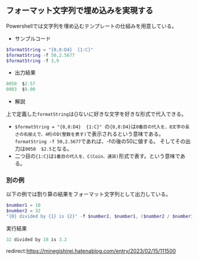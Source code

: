 
## フォーマット文字列で埋め込みを実現する

Powershellでは文字列を埋め込むテンプレートの仕組みを用意している。

- サンプルコード

```ps1
$formatString = "{0,8:D4}  {1:C}"
$formatString -f 50,2.5677
$formatString -f 3,9
```

- 出力結果

```ps1
0050  $2.57
0003  $9.00
```

- 解説

上で定義した`formatString`は{}ないに好きな文字を好きな形式で代入できる。

- `$formatString = "{0,8:D4}  {1:C}" `の`{0,8:D4}`は`0番目の代入を、8文字の長さの右揃えで、4桁のD(整数を表す)`で表示されるという意味である。`formatString -f 50,2.5677`であれば、-fの後の50に値する。
そしてその出力は`0050  $2.5`となる。
- 二つ目の`{1:C}`は`1番目の代入を、C(Coin、通貨)`形式で表す。という意味である。


### 別の例

以下の例では割り算の結果をフォーマット文字列として出力している。

```ps1
$number1 = 10
$number2 = 32
"{0} divided by {1} is {2}" -f $number2, $number1, ($number2 / $number1)
```

実行結果

```ps1
32 divided by 10 is 3.2
```



redirect:https://minegishirei.hatenablog.com/entry/2023/02/15/111500

